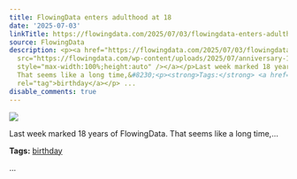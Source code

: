 ```yaml
---
title: FlowingData enters adulthood at 18
date: '2025-07-03'
linkTitle: https://flowingdata.com/2025/07/03/flowingdata-enters-adulthood-at-18/
source: FlowingData
description: <p><a href="https://flowingdata.com/2025/07/03/flowingdata-enters-adulthood-at-18/"><img
  src="https://flowingdata.com/wp-content/uploads/2025/07/anniversary-18-1-750x500.png"
  style="max-width:100%;height:auto" /></a></p>Last week marked 18 years of FlowingData.
  That seems like a long time,&#8230;<p><strong>Tags:</strong> <a href="https://flowingdata.com/tag/birthday/"
  rel="tag">birthday</a></p> ...
disable_comments: true
---
```

<p><a href="https://flowingdata.com/2025/07/03/flowingdata-enters-adulthood-at-18/"><img src="https://flowingdata.com/wp-content/uploads/2025/07/anniversary-18-1-750x500.png" style="max-width:100%;height:auto" /></a></p>Last week marked 18 years of FlowingData. That seems like a long time,&#8230;<p><strong>Tags:</strong> <a href="https://flowingdata.com/tag/birthday/" rel="tag">birthday</a></p> ...